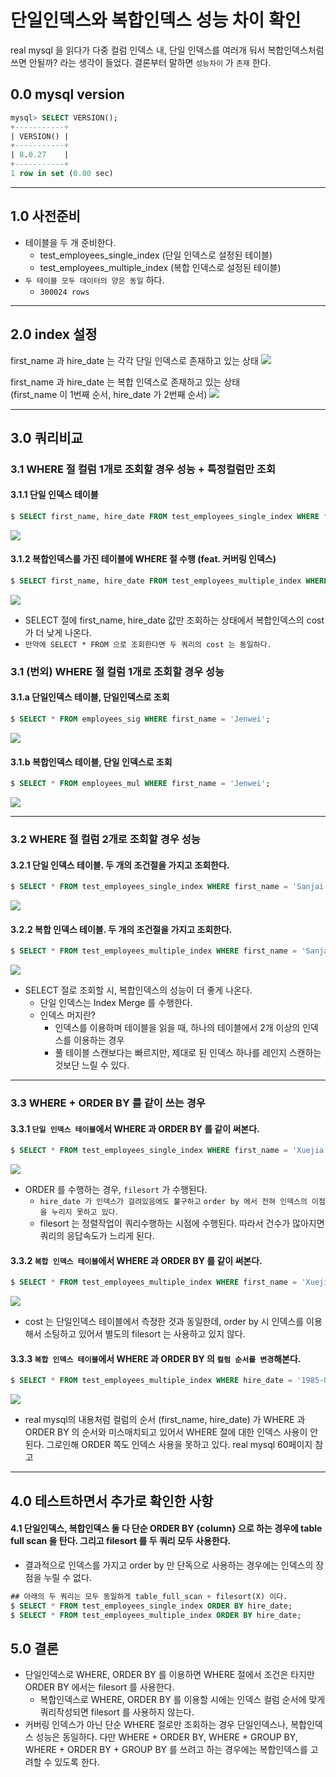 # 단일인덱스와 복합인덱스 성능 차이 확인
real mysql 을 읽다가 다중 컬럼 인덱스 내, 단일 인덱스를 여러개 둬서 복합인덱스처럼 쓰면 안될까? 라는 생각이 들었다. 결론부터 말하면 `성능차이` 가 `존재` 한다.

## 0.0 mysql version
```sql
mysql> SELECT VERSION();
+-----------+
| VERSION() |
+-----------+
| 8.0.27    |
+-----------+
1 row in set (0.00 sec)
```

---
## 1.0 사전준비
* 테이블을 두 개 준비한다.
    * test_employees_single_index (단일 인덱스로 설정된 테이블)
    * test_employees_multiple_index (복합 인덱스로 설정된 테이블)
* `두 테이블 모두 데이터의 양은 동일` 하다. 
    * `300024 rows`

---
## 2.0 index 설정
first_name 과 hire_date 는 각각 단일 인덱스로 존재하고 있는 상태
<kbd>
    <img src="../Image/2022-01-29_single_index_table.png" />
</kbd>

first_name 과 hire_date 는 복합 인덱스로 존재하고 있는 상태   
(first_name 이 1번째 순서, hire_date 가 2번째 순서)
<kbd>
    <img src="../Image/2022-01-29_multi_index_table.png" />
</kbd>

---
## 3.0 쿼리비교
### 3.1 WHERE 절 컬럼 1개로 조회할 경우 성능 + 특정컬럼만 조회

#### 3.1.1 단일 인덱스 테이블
```sql 
$ SELECT first_name, hire_date FROM test_employees_single_index WHERE first_name = 'Sanjai';
```

<kbd>
    <img src="../Image/2022-01-29_where_1_single.png" />
</kbd>

#### 3.1.2 복합인덱스를 가진 테이블에 WHERE 절 수행 (feat. 커버링 인덱스)
```sql
$ SELECT first_name, hire_date FROM test_employees_multiple_index WHERE first_name = 'Sanjai';
```

<kbd>
    <img src="../Image/2022-01-29_where_1_multi.png" />
</kbd>

* SELECT 절에 first_name, hire_date 값만 조회하는 상태에서 복합인덱스의 cost 가 더 낮게 나온다. 
* `만약에 SELECT * FROM 으로 조회한다면 두 쿼리의 cost 는 동일하다.`

### 3.1 (번외) WHERE 절 컬럼 1개로 조회할 경우 성능
#### 3.1.a 단일인덱스 테이블, 단일인덱스로 조회
```sql 
$ SELECT * FROM employees_sig WHERE first_name = 'Jenwei';
```
<kbd>
   <img src="https://user-images.githubusercontent.com/17797352/158188702-4ada7b69-cebb-4135-96f9-bdbde741169f.png" />
</kbd>

#### 3.1.b 복합인덱스 테이블, 단일 인덱스로 조회
```sql
$ SELECT * FROM employees_mul WHERE first_name = 'Jenwei';
```
<kbd>
   <img src="https://user-images.githubusercontent.com/17797352/158189221-1a3be813-d03e-498c-8e71-1d8e42184f88.png" />
</kbd>

---
### 3.2 WHERE 절 컬럼 2개로 조회할 경우 성능
#### 3.2.1 단일 인덱스 테이블. 두 개의 조건절을 가지고 조회한다.
```sql
$ SELECT * FROM test_employees_single_index WHERE first_name = 'Sanjai' AND hire_date = '1987-01-14';
```

<kbd>
    <img src="../Image/2022-01-29_where_2_single.png" />
</kbd>


#### 3.2.2 복합 인덱스 테이블. 두 개의 조건절을 가지고 조회한다.
```sql
$ SELECT * FROM test_employees_multiple_index WHERE first_name = 'Sanjai' AND hire_date = '1987-01-14';
```

<kbd>
    <img src="../Image/2022-01-29_where_2_multi.png" />
</kbd>

* SELECT 절로 조회할 시, 복합인덱스의 성능이 더 좋게 나온다.   
    * 단일 인덱스는 Index Merge 를 수행한다.
    * 인덱스 머지란? 
        * 인덱스를 이용하며 테이블을 읽을 때, 하나의 테이블에서 2개 이상의 인덱스를 이용하는 경우
        * 풀 테이블 스캔보다는 빠르지만, 제대로 된 인덱스 하나를 레인지 스캔하는 것보단 느릴 수 있다.

---
### 3.3 WHERE + ORDER BY 를 같이 쓰는 경우
#### 3.3.1 `단일 인덱스 테이블`에서 WHERE 과 ORDER BY 를 같이 써본다.
```sql 
$ SELECT * FROM test_employees_single_index WHERE first_name = 'Xuejia' ORDER BY hire_date;
```

<kbd>
    <img src="../Image/2022-01-29_where_order_by_single.png" />
</kbd>

* ORDER 를 수행하는 경우, `filesort` 가 수행된다.
    * `hire_date 가 인덱스가 걸려있음에도 불구하고` `order by 에서 전혀 인덱스의 이점을 누리지 못하고 있다`.
    * filesort 는 정렬작업이 쿼리수행하는 시점에 수행된다. 따라서 건수가 많아지면 쿼리의 응답속도가 느리게 된다.
    

#### 3.3.2 `복합 인덱스 테이블`에서 WHERE 과 ORDER BY 를 같이 써본다.
```sql
$ SELECT * FROM test_employees_multiple_index WHERE first_name = 'Xuejia' ORDER BY hire_date;
```

<kbd>
    <img src="../Image/2022-01-29_where_order_by_multi.png" />
</kbd>

* cost 는 단일인덱스 테이블에서 측정한 것과 동일한데, order by 시 인덱스를 이용해서 소팅하고 있어서 별도의 filesort 는 사용하고 있지 않다.

#### 3.3.3 `복합 인덱스 테이블`에서 WHERE 과 ORDER BY 의 `컬럼 순서를 변경`해본다.
```sql
$ SELECT * FROM test_employees_multiple_index WHERE hire_date = '1985-06-11' ORDER BY first_name;
```

<kbd>
    <img src="../Image/2022-01-29_where_order_by_multi_2.png" />
</kbd>

* real mysql의 내용처럼 컬럼의 순서 (first_name, hire_date) 가 WHERE 과 ORDER BY 의 순서와 미스매치되고 있어서 WHERE 절에 대한 인덱스 사용이 안된다. 그로인해 ORDER 쪽도 인덱스 사용을 못하고 있다. real mysql 60페이지 참고

---
## 4.0 테스트하면서 추가로 확인한 사항
#### 4.1 단일인덱스, 복합인덱스 둘 다 단순 ORDER BY {column} 으로 하는 경우에 table full scan 을 탄다. 그리고 filesort 를 두 쿼리 모두 사용한다.
* 결과적으로 인덱스를 가지고 order by 만 단독으로 사용하는 경우에는 인덱스의 장점을 누릴 수 없다.
```sql 
## 아래의 두 쿼리는 모두 동일하게 table_full_scan + filesort(X) 이다.
$ SELECT * FROM test_employees_single_index ORDER BY hire_date;
$ SELECT * FROM test_employees_multiple_index ORDER BY hire_date;
```

## 5.0 결론
* 단일인덱스로 WHERE, ORDER BY 를 이용하면 WHERE 절에서 조건은 타지만 ORDER BY 에서는 filesort 를 사용한다.
    * 복합인덱스로 WHERE, ORDER BY 를 이용할 시에는 인덱스 컬럼 순서에 맞게 쿼리작성되면 filesort 를 사용하지 않는다.
* 커버링 인덱스가 아닌 단순 WHERE 절로만 조회하는 경우 단일인덱스나, 복합인덱스 성능은 동일하다. 다만 WHERE + ORDER BY, WHERE + GROUP BY, WHERE + ORDER BY + GROUP BY 를 쓰려고 하는 경우에는 복합인덱스를 고려할 수 있도록 한다.
